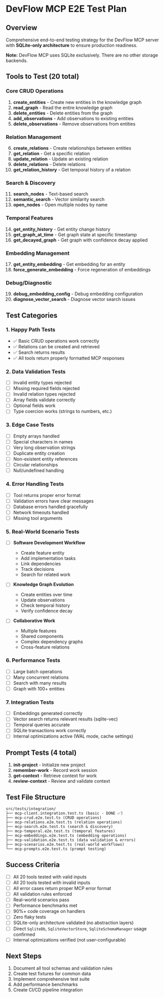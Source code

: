 # DevFlow MCP E2E Test Plan

## Overview
Comprehensive end-to-end testing strategy for the DevFlow MCP server with **SQLite-only architecture** to ensure production readiness.

**Note:** DevFlow MCP uses SQLite exclusively. There are no other storage backends.

## Tools to Test (20 total)

### Core CRUD Operations
1. **create_entities** - Create new entities in the knowledge graph
2. **read_graph** - Read the entire knowledge graph
3. **delete_entities** - Delete entities from the graph
4. **add_observations** - Add observations to existing entities
5. **delete_observations** - Remove observations from entities

### Relation Management
6. **create_relations** - Create relationships between entities
7. **get_relation** - Get a specific relation
8. **update_relation** - Update an existing relation
9. **delete_relations** - Delete relations
10. **get_relation_history** - Get temporal history of a relation

### Search & Discovery
11. **search_nodes** - Text-based search
12. **semantic_search** - Vector similarity search
13. **open_nodes** - Open multiple nodes by name

### Temporal Features
14. **get_entity_history** - Get entity change history
15. **get_graph_at_time** - Get graph state at specific timestamp
16. **get_decayed_graph** - Get graph with confidence decay applied

### Embedding Management
17. **get_entity_embedding** - Get embedding for an entity
18. **force_generate_embedding** - Force regeneration of embeddings

### Debug/Diagnostic
19. **debug_embedding_config** - Debug embedding configuration
20. **diagnose_vector_search** - Diagnose vector search issues

## Test Categories

### 1. Happy Path Tests
- ✅ Basic CRUD operations work correctly
- ✅ Relations can be created and retrieved
- ✅ Search returns results
- ✅ All tools return properly formatted MCP responses

### 2. Data Validation Tests
- [ ] Invalid entity types rejected
- [ ] Missing required fields rejected
- [ ] Invalid relation types rejected
- [ ] Array fields validate correctly
- [ ] Optional fields work
- [ ] Type coercion works (strings to numbers, etc.)

### 3. Edge Case Tests
- [ ] Empty arrays handled
- [ ] Special characters in names
- [ ] Very long observation strings
- [ ] Duplicate entity creation
- [ ] Non-existent entity references
- [ ] Circular relationships
- [ ] Null/undefined handling

### 4. Error Handling Tests
- [ ] Tool returns proper error format
- [ ] Validation errors have clear messages
- [ ] Database errors handled gracefully
- [ ] Network timeouts handled
- [ ] Missing tool arguments

### 5. Real-World Scenario Tests
- [ ] **Software Development Workflow**
  - Create feature entity
  - Add implementation tasks
  - Link dependencies
  - Track decisions
  - Search for related work

- [ ] **Knowledge Graph Evolution**
  - Create entities over time
  - Update observations
  - Check temporal history
  - Verify confidence decay

- [ ] **Collaborative Work**
  - Multiple features
  - Shared components
  - Complex dependency graphs
  - Cross-feature relations

### 6. Performance Tests
- [ ] Large batch operations
- [ ] Many concurrent relations
- [ ] Search with many results
- [ ] Graph with 100+ entities

### 7. Integration Tests
- [ ] Embeddings generated correctly
- [ ] Vector search returns relevant results (sqlite-vec)
- [ ] Temporal queries accurate
- [ ] SQLite transactions work correctly
- [ ] Internal optimizations active (WAL mode, cache settings)

## Prompt Tests (4 total)
1. **init-project** - Initialize new project
2. **remember-work** - Record work session
3. **get-context** - Retrieve context for work
4. **review-context** - Review and validate context

## Test File Structure

```
src/tests/integration/
├── mcp-client.integration.test.ts (basic - DONE ✅)
├── mcp-crud.e2e.test.ts (CRUD operations)
├── mcp-relations.e2e.test.ts (relation operations)
├── mcp-search.e2e.test.ts (search & discovery)
├── mcp-temporal.e2e.test.ts (temporal features)
├── mcp-embeddings.e2e.test.ts (embedding operations)
├── mcp-validation.e2e.test.ts (data validation & errors)
├── mcp-scenarios.e2e.test.ts (real-world workflows)
└── mcp-prompts.e2e.test.ts (prompt testing)
```

## Success Criteria

- [ ] All 20 tools tested with valid inputs
- [ ] All 20 tools tested with invalid inputs
- [ ] All error cases return proper MCP error format
- [ ] All validation rules enforced
- [ ] Real-world scenarios pass
- [ ] Performance benchmarks met
- [ ] 90%+ code coverage on handlers
- [ ] Zero flaky tests
- [ ] SQLite-only architecture validated (no abstraction layers)
- [ ] Direct `SqliteDb`, `SqliteVectorStore`, `SqliteSchemaManager` usage confirmed
- [ ] Internal optimizations verified (not user-configurable)

## Next Steps

1. Document all tool schemas and validation rules
2. Create test fixtures for common data
3. Implement comprehensive test suite
4. Add performance benchmarks
5. Create CI/CD pipeline integration
